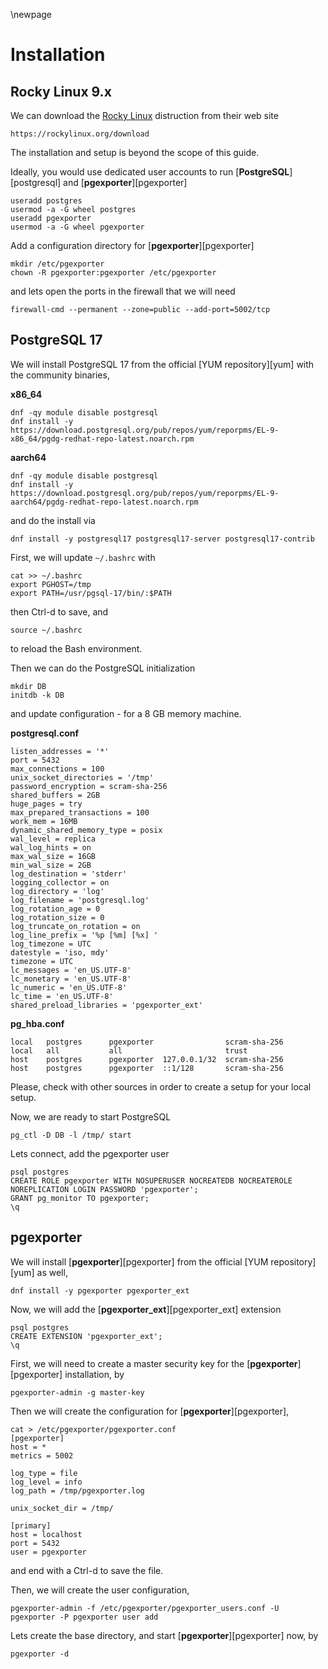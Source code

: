 \newpage

# Installation

## Rocky Linux 9.x

We can download the [Rocky Linux](https://www.rockylinux.org/) distruction from their web site

```
https://rockylinux.org/download
```

The installation and setup is beyond the scope of this guide.

Ideally, you would use dedicated user accounts to run [**PostgreSQL**][postgresql] and [**pgexporter**][pgexporter]

```
useradd postgres
usermod -a -G wheel postgres
useradd pgexporter
usermod -a -G wheel pgexporter
```

Add a configuration directory for [**pgexporter**][pgexporter]

```
mkdir /etc/pgexporter
chown -R pgexporter:pgexporter /etc/pgexporter
```

and lets open the ports in the firewall that we will need

```
firewall-cmd --permanent --zone=public --add-port=5002/tcp
```

## PostgreSQL 17

We will install PostgreSQL 17 from the official [YUM repository][yum] with the community binaries,

**x86_64**

```
dnf -qy module disable postgresql
dnf install -y https://download.postgresql.org/pub/repos/yum/reporpms/EL-9-x86_64/pgdg-redhat-repo-latest.noarch.rpm
```

**aarch64**

```
dnf -qy module disable postgresql
dnf install -y https://download.postgresql.org/pub/repos/yum/reporpms/EL-9-aarch64/pgdg-redhat-repo-latest.noarch.rpm
```

and do the install via

```
dnf install -y postgresql17 postgresql17-server postgresql17-contrib
```

First, we will update `~/.bashrc` with

```
cat >> ~/.bashrc
export PGHOST=/tmp
export PATH=/usr/pgsql-17/bin/:$PATH
```

then Ctrl-d to save, and

```
source ~/.bashrc
```

to reload the Bash environment.

Then we can do the PostgreSQL initialization

```
mkdir DB
initdb -k DB
```

and update configuration - for a 8 GB memory machine.

**postgresql.conf**
```
listen_addresses = '*'
port = 5432
max_connections = 100
unix_socket_directories = '/tmp'
password_encryption = scram-sha-256
shared_buffers = 2GB
huge_pages = try
max_prepared_transactions = 100
work_mem = 16MB
dynamic_shared_memory_type = posix
wal_level = replica
wal_log_hints = on
max_wal_size = 16GB
min_wal_size = 2GB
log_destination = 'stderr'
logging_collector = on
log_directory = 'log'
log_filename = 'postgresql.log'
log_rotation_age = 0
log_rotation_size = 0
log_truncate_on_rotation = on
log_line_prefix = '%p [%m] [%x] '
log_timezone = UTC
datestyle = 'iso, mdy'
timezone = UTC
lc_messages = 'en_US.UTF-8'
lc_monetary = 'en_US.UTF-8'
lc_numeric = 'en_US.UTF-8'
lc_time = 'en_US.UTF-8'
shared_preload_libraries = 'pgexporter_ext'
```

**pg_hba.conf**
```
local   postgres      pgexporter                scram-sha-256
local   all           all                       trust
host    postgres      pgexporter  127.0.0.1/32  scram-sha-256
host    postgres      pgexporter  ::1/128       scram-sha-256
```

Please, check with other sources in order to create a setup for your local setup.

Now, we are ready to start PostgreSQL

```
pg_ctl -D DB -l /tmp/ start
```

Lets connect, add the pgexporter user

```
psql postgres
CREATE ROLE pgexporter WITH NOSUPERUSER NOCREATEDB NOCREATEROLE NOREPLICATION LOGIN PASSWORD 'pgexporter';
GRANT pg_monitor TO pgexporter;
\q
```

## pgexporter

We will install [**pgexporter**][pgexporter] from the official [YUM repository][yum] as well,

```
dnf install -y pgexporter pgexporter_ext
```

Now, we will add the [**pgexporter_ext**][pgexporter_ext] extension

```
psql postgres
CREATE EXTENSION 'pgexporter_ext';
\q
```

First, we will need to create a master security key for the [**pgexporter**][pgexporter] installation, by

```
pgexporter-admin -g master-key
```

Then we will create the configuration for [**pgexporter**][pgexporter],

```
cat > /etc/pgexporter/pgexporter.conf
[pgexporter]
host = *
metrics = 5002

log_type = file
log_level = info
log_path = /tmp/pgexporter.log

unix_socket_dir = /tmp/

[primary]
host = localhost
port = 5432
user = pgexporter
```

and end with a Ctrl-d to save the file.

Then, we will create the user configuration,

```
pgexporter-admin -f /etc/pgexporter/pgexporter_users.conf -U pgexporter -P pgexporter user add
```

Lets create the base directory, and start [**pgexporter**][pgexporter] now, by

```
pgexporter -d
```
